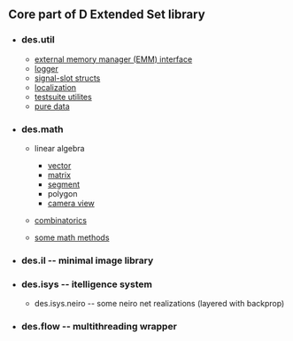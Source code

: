 ## Core part of D Extended Set library

- ### des.util

    - [external memory manager (EMM) interface](doc/des/util/emm.md)
    - [logger](doc/des/util/logger.md)
    - [signal-slot structs](doc/des/util/signal.md)
    - [localization](doc/des/util/localization.md)
    - [testsuite utilites](doc/des/util/testsuite.md)
    - [pure data](doc/des/util/pdata.md)

- ### des.math 

    - linear algebra

        - [vector](doc/des/math/linear/vector.md)
        - [matrix](doc/des/math/linear/matrix.md)
        - [segment](doc/des/math/linear/segment.md)
        - polygon
        - [camera view](doc/des/math/linear/view.md)

    - [combinatorics](doc/des/math/combin.md)
    - [some math methods](doc/des/math/method.md)

- ### des.il -- minimal image library

- ### des.isys -- itelligence system

    - des.isys.neiro -- some neiro net realizations (layered with backprop)

- ### des.flow -- multithreading wrapper

